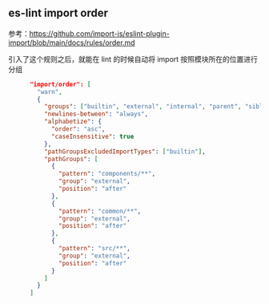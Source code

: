 ## es-lint import order

参考：https://github.com/import-js/eslint-plugin-import/blob/main/docs/rules/order.md

引入了这个规则之后，就能在 lint 的时候自动将 import 按照模块所在的位置进行分组

```json
      "import/order": [
        "warn",
        {
          "groups": ["builtin", "external", "internal", "parent", "sibling", "index", "unknown"],
          "newlines-between": "always",
          "alphabetize": {
            "order": "asc",
            "caseInsensitive": true
          },
          "pathGroupsExcludedImportTypes": ["builtin"],
          "pathGroups": [
            {
              "pattern": "components/**",
              "group": "external",
              "position": "after"
            },
            {
              "pattern": "common/**",
              "group": "external",
              "position": "after"
            },
            {
              "pattern": "src/**",
              "group": "external",
              "position": "after"
            }
          ]
        }
      ]
```
